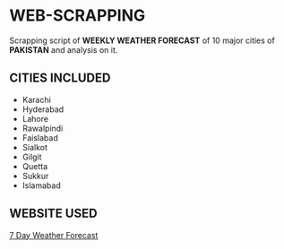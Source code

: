 # WEB-SCRAPPING

Scrapping script of **WEEKLY WEATHER FORECAST** of 10 major cities of **PAKISTAN** and analysis on it.

## CITIES INCLUDED
* Karachi
* Hyderabad
* Lahore
* Rawalpindi
* Faislabad
* Sialkot
* Gilgit
* Quetta
* Sukkur
* Islamabad

## WEBSITE USED

[7 Day Weather Forecast](https://eldoradoweather.com/forecast/pakistan/pakistan-city-forecast-listings-a-z.html)
